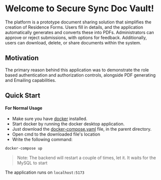 # Welcome to Secure Sync Doc Vault!
The platform is a prototype document sharing solution that simplifies the creation of Residence Forms. Users fill in details, and the application automatically generates and converts these into PDFs. Administrators can approve or reject submissions, with options for feedback. Additionally, users can download, delete, or share documents within the system.


## Motivation
The primary reason behind this application was to demonstrate the role based authentication and authorization controls, alongside PDF generating and Emailing capabilities.

## Quick Start
#### For Normal Usage
- Make sure you have [docker](https://www.docker.com/products/docker-desktop/) installed.
- Start docker by running the docker desktop application.
- Just download the [docker-compose.yaml](https://github.com/shreyans-codes/secure-sync/blob/main/docker-compose.yaml) file, in the parent directory.
- Open cmd to the downloaded file's location
- Write the following command:
```bash
docker-compose up
```
>Note: The backend will restart a couple of times, let it. 
>It waits for the MySQL to start

The application runs on `localhost:5173`
